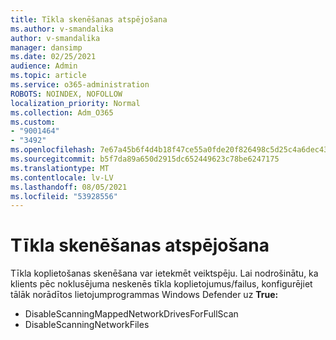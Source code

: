 ```yaml
---
title: Tīkla skenēšanas atspējošana
ms.author: v-smandalika
author: v-smandalika
manager: dansimp
ms.date: 02/25/2021
audience: Admin
ms.topic: article
ms.service: o365-administration
ROBOTS: NOINDEX, NOFOLLOW
localization_priority: Normal
ms.collection: Adm_O365
ms.custom:
- "9001464"
- "3492"
ms.openlocfilehash: 7e67a45b6f4d4b18f47ce55a0fde20f826498c5d25c4a6dec4311d8fe4c3735f
ms.sourcegitcommit: b5f7da89a650d2915dc652449623c78be6247175
ms.translationtype: MT
ms.contentlocale: lv-LV
ms.lasthandoff: 08/05/2021
ms.locfileid: "53928556"
---
```

# <a name="disable-network-scan"></a>Tīkla skenēšanas atspējošana

Tīkla koplietošanas skenēšana var ietekmēt veiktspēju.  Lai nodrošinātu, ka klients pēc noklusējuma neskenēs tīkla koplietojumus/failus, konfigurējiet tālāk norādītos lietojumprogrammas Windows Defender uz **True:**

- DisableScanningMappedNetworkDrivesForFullScan
- DisableScanningNetworkFiles